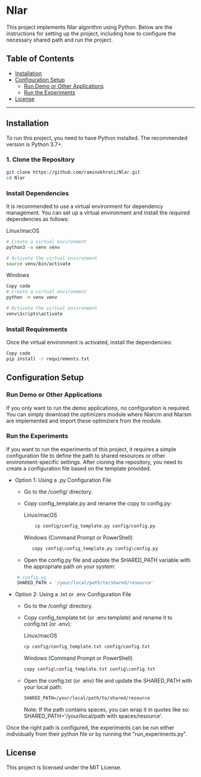 # Nlar

This project implements Nlar algorithm using Python. Below are the instructions for setting up the project, 
including how to configure the necessary shared path and run the project.

## Table of Contents

- [Installation](#installation)
- [Configuration Setup](#configuration-setup)
  - [Run Demo or Other Applications](#run-demo-or-other-applications)
  - [Run the Experiments](#run-the-experiments)
- [License](#license)

---

## Installation

To run this project, you need to have Python installed. The recommended version is Python 3.7+.

### 1. Clone the Repository

```bash
git clone https://github.com/raminokhrati/Nlar.git
cd Nlar
```

### Install Dependencies
It is recommended to use a virtual environment for dependency management. You can set up a virtual environment and install the required dependencies as follows:

Linux/macOS
```bash
# Create a virtual environment
python3 -m venv venv

# Activate the virtual environment
source venv/bin/activate
```

Windows
```bash
Copy code
# Create a virtual environment
python -m venv venv

# Activate the virtual environment
venv\Scripts\activate
```

### Install Requirements
Once the virtual environment is activated, install the dependencies:

```bash
Copy code
pip install -r requirements.txt
```

## Configuration Setup

### Run Demo or Other Applications

If you only want to run the demo applications, no configuration is required. You can simply
download the optimizers module where Nlarcm and Nlarsm are implemented and import these optimziers from the module.

### Run the Experiments

If you want to run the experiments of this project, it requires a simple configuration file to define the path to 
shared resources or other environment-specific settings. After cloning the repository, 
you need to create a configuration file based on the template provided.

- Option 1: Using a .py Configuration File
    - Go to the /config/ directory.
    - Copy config_template.py and rename the copy to config.py:

        Linux/macOS
        ``` bash
            cp config/config_template.py config/config.py
        ```

        Windows (Command Prompt or PowerShell)
        ```bash
           copy config\config_template.py config\config.py
        ```
    - Open the config.py file and update the SHARED_PATH variable with the appropriate path on your system:
``` python
    # config.py
    SHARED_PATH = '/your/local/path/to/shared/resource'
```

- Option 2: Using a .txt or .env Configuration File
    - Go to the /config/ directory.
    - Copy config_template.txt (or .env.template) and rename it to config.txt (or .env):

        Linux/macOS
        ```bash
        cp config/config_template.txt config/config.txt
        ```

        Windows (Command Prompt or PowerShell)
        ```bash
        copy config\config_template.txt config\config.txt
        ```
    - Open the config.txt (or .env) file and update the SHARED_PATH with your local path:
        ``` txt
        SHARED_PATH=/your/local/path/to/shared/resource
        ```

        Note: If the path contains spaces, you can wrap it in quotes like so:
        SHARED_PATH='/your/local/path with spaces/resource'.

Once the right path is configured, the experiments can be run either individually from their python file or 
by running the "run_experiments.py".

## License

This project is licensed under the MIT License.
